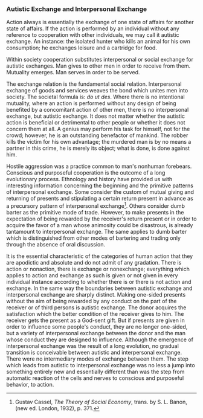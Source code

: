 ### Autistic Exchange and Interpersonal Exchange

Action always is essentially the exchange of one state of affairs for another state of affairs. If the action is performed by an individual without any reference to cooperation with other individuals, we may call it autistic exchange. An instance: the isolated hunter who kills an animal for his own consumption; he exchanges leisure and a cartridge for food.

Within society cooperation substitutes interpersonal or social exchange for autistic exchanges. Man gives to other men in order to receive from them. Mutuality emerges. Man serves in order to be served.

The exchange relation is the fundamental social relation. Interpersonal exchange of goods and services weaves the bond which unites men into society. The societal formula is: *do ut des*. Where there is no intentional mutuality, where an action is performed without any design of being benefited by a concomitant action of other men, there is no interpersonal exchange, but autistic exchange. It does not matter whether the autistic action is beneficial or detrimental to other people or whether it does not concern them at all. A genius may perform his task for himself, not for the crowd; however, he is an outstanding benefactor of mankind. The robber kills the victim for his own advantage; the murdered man is by no means a partner in this crime, he is merely its object; what is done, is done against him.

Hostile aggression was a practice common to man's nonhuman forebears. Conscious and purposeful cooperation is the outcome of a long evolutionary process. Ethnology and history have provided us with interesting information concerning the beginning and the primitive patterns of interpersonal exchange. Some consider the custom of mutual giving and returning of presents and stipulating a certain return present in advance as a precursory pattern of interpersonal exchange[^1]. Others consider dumb barter as the primitive mode of trade. However, to make presents in the expectation of being rewarded by the receiver's return present or in order to acquire the favor of a man whose animosity could be disastrous, is already tantamount to interpersonal exchange. The same applies to dumb barter which is distinguished from other modes of bartering and trading only through the absence of oral discussion.

It is the essential characteristic of the categories of human action that they are apodictic and absolute and do not admit of any gradation. There is action or nonaction, there is exchange or nonexchange; everything which applies to action and exchange as such is given or not given in every individual instance according to whether there is or there is not action and exchange. In the same way the boundaries between autistic exchange and interpersonal exchange are sharply distinct. Making one-sided presents without the aim of being rewarded by any conduct on the part of the receiver or of third persons is autistic exchange. The donor acquires the satisfaction which the better condition of the receiver gives to him. The receiver gets the present as a God-sent gift. But if presents are given in order to influence some people's conduct, they are no longer one-sided, but a variety of interpersonal exchange between the donor and the man whose conduct they are designed to influence. Although the emergence of interpersonal exchange was the result of a long evolution, no gradual transition is conceivable between autistic and interpersonal exchange. There were no intermediary modes of exchange between them. The step which leads from autistic to interpersonal exchange was no less a jump into something entirely new and essentially different than was the step from automatic reaction of the cells and nerves to conscious and purposeful behavior, to action.


[^1]: Gustav Cassel, *The Theory of Social Economy*, trans. by S. L. Banon, (new ed. London, 1932), p. 371.